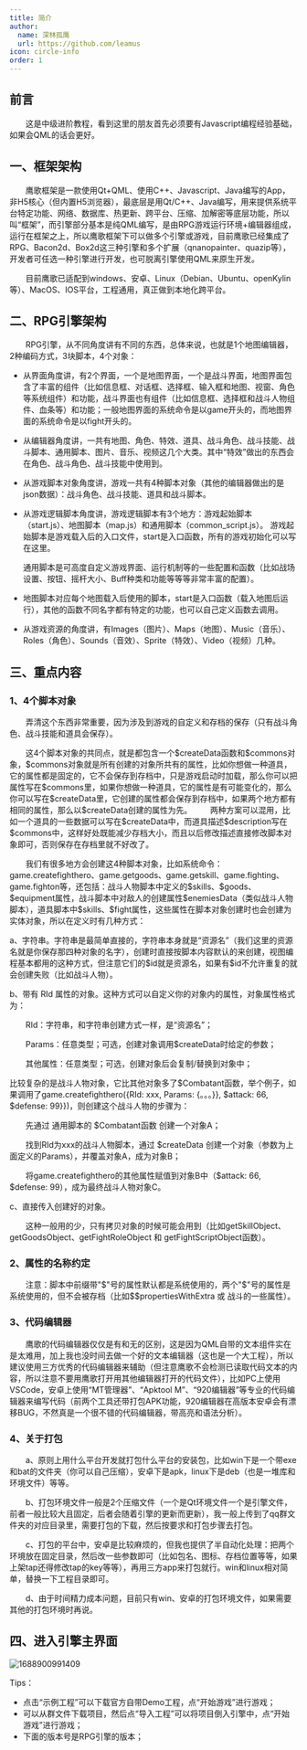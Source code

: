 ```yaml
---
title: 简介
author:
  name: 深林孤鹰
  url: https://github.com/leamus
icon: circle-info
order: 1
---
```


## 前言

&emsp;&emsp;这是中级进阶教程，看到这里的朋友首先必须要有Javascript编程经验基础，如果会QML的话会更好。

## 一、框架架构

&emsp;&emsp;鹰歌框架是一款使用Qt+QML、使用C++、Javascript、Java编写的App，非H5核心（但内置H5浏览器），最底层是用Qt/C++、Java编写，用来提供系统平台特定功能、网络、数据库、热更新、跨平台、压缩、加解密等底层功能，所以叫“框架”，而引擎部分基本是纯QML编写，是由RPG游戏运行环境+编辑器组成，运行在框架之上，所以鹰歌框架下可以做多个引擎或游戏，目前鹰歌已经集成了RPG、Bacon2d、Box2d这三种引擎和多个扩展（qnanopainter、quazip等），开发者可任选一种引擎进行开发，也可脱离引擎使用QML来原生开发。

&emsp;&emsp;目前鹰歌已适配到windows、安卓、Linux（Debian、Ubuntu、openKylin等）、MacOS、IOS平台，工程通用，真正做到本地化跨平台。

## 二、RPG引擎架构

&emsp;&emsp;RPG引擎，从不同角度讲有不同的东西，总体来说，也就是1个地图编辑器，2种编码方式，3块脚本，4个对象：

* 从界面角度讲，有2个界面，一个是地图界面，一个是战斗界面，地图界面包含了丰富的组件（比如信息框、对话框、选择框、输入框和地图、视窗、角色等系统组件）和功能，战斗界面也有组件（比如信息框、选择框和战斗人物组件、血条等）和功能；一般地图界面的系统命令是以game开头的，而地图界面的系统命令是以fight开头的。
* 从编辑器角度讲，一共有地图、角色、特效、道具、战斗角色、战斗技能、战斗脚本、通用脚本、图片、音乐、视频这几个大类。其中“特效”做出的东西会在角色、战斗角色、战斗技能中使用到。
* 从游戏脚本对象角度讲，游戏一共有4种脚本对象（其他的编辑器做出的是json数据）：战斗角色、战斗技能、道具和战斗脚本。
* 从游戏逻辑脚本角度讲，游戏逻辑脚本有3个地方：游戏起始脚本（start.js）、地图脚本（map.js）和通用脚本（common_script.js）。
  游戏起始脚本是游戏载入后的入口文件，start是入口函数，所有的游戏初始化可以写在这里。

  通用脚本是可高度自定义游戏界面、运行机制等的一些配置和函数（比如战场设置、按钮、摇杆大小、Buff种类和功能等等等非常丰富的配置）。
* 地图脚本对应每个地图载入后使用的脚本，start是入口函数（载入地图后运行），其他的函数不同名字都有特定的功能，也可以自己定义函数去调用。
* 从游戏资源的角度讲，有Images（图片）、Maps（地图）、Music（音乐）、Roles（角色）、Sounds（音效）、Sprite（特效）、Video（视频）几种。

## 三、重点内容

### 1、4个脚本对象

&emsp;&emsp;弄清这个东西非常重要，因为涉及到游戏的自定义和存档的保存（只有战斗角色、战斗技能和道具会保存）。

&emsp;&emsp;这4个脚本对象的共同点，就是都包含一个\$createData函数和\$commons对象，\$commons对象就是所有创建的对象所共有的属性，比如你想做一种道具，它的属性都是固定的，它不会保存到存档中，只是游戏启动时加载，那么你可以把属性写在\$commons里，如果你想做一种道具，它的属性是有可能变化的，那么你可以写在\$createData里，它创建的属性都会保存到存档中，如果两个地方都有相同的属性，那么以\$createData创建的属性为先。
&emsp;&emsp;两种方案可以混用，比如一个道具的一些数据可以写在\$createData中，而道具描述\$description写在\$commons中，这样好处既能减少存档大小，而且以后修改描述直接修改脚本对象即可，否则保存在存档里就不好改了。

&emsp;&emsp;我们有很多地方会创建这4种脚本对象，比如系统命令：game.createfighthero、game.getgoods、game.getskill、game.fighting、game.fighton等，还包括：战斗人物脚本中定义的\$skills、\$goods、\$equipment属性，战斗脚本中对敌人的创建属性\$enemiesData（类似战斗人物脚本），道具脚本中\$skills、\$fight属性，这些属性在脚本对象创建时也会创建为实体对象，所以在定义时有几种方式：

a、字符串。字符串是最简单直接的，字符串本身就是“资源名”（我们这里的资源名就是你保存那四种对象的名字），创建时直接按脚本内容默认的来创建，视图编程基本都用的这种方式，但注意它们的\$id就是资源名，如果有\$id不允许重复的就会创建失败（比如战斗人物）。

b、带有 RId 属性的对象。这种方式可以自定义你的对象内的属性，对象属性格式为：

&emsp;&emsp;RId：字符串，和字符串创建方式一样，是“资源名”；

&emsp;&emsp;Params：任意类型；可选，创建对象调用\$createData时给定的参数；

&emsp;&emsp;其他属性：任意类型；可选，创建对象后会复制/替换到对象中；

比较复杂的是战斗人物对象，它比其他对象多了\$Combatant函数，举个例子，如果调用了game.createfighthero({RId: xxx, Params: {。。。}}, \$attack: 66, \$defense: 99}})，则创建这个战斗人物的步骤为：

&emsp;&emsp;先通过 通用脚本的 \$Combatant函数 创建一个对象A；

&emsp;&emsp;找到RId为xxx的战斗人物脚本，通过 \$createData 创建一个对象（参数为上面定义的Params），并覆盖对象A，成为对象B；

&emsp;&emsp;将game.createfighthero的其他属性赋值到对象B中（\$attack: 66, \$defense: 99），成为最终战斗人物对象C。

c、直接传入创建好的对象。

&emsp;&emsp;这种一般用的少，只有拷贝对象的时候可能会用到（比如getSkillObject、getGoodsObject、getFightRoleObject 和 getFightScriptObject函数）。

### 2、属性的名称约定

&emsp;&emsp;注意：脚本中前缀带\"\$\"号的属性默认都是系统使用的，两个\"\$\"号的属性是系统使用的，但不会被存档（比如\$\$propertiesWithExtra 或 战斗的一些属性）。

### 3、代码编辑器

&emsp;&emsp;鹰歌的代码编辑器仅仅是有和无的区别，这是因为QML自带的文本组件实在是太难用，加上我也没时间去做一个好的文本编辑器（这也是一个大工程），所以建议使用三方优秀的代码编辑器来辅助（但注意鹰歌不会检测已读取代码文本的内容，所以注意不要用鹰歌打开用其他编辑器打开的代码文件），比如PC上使用VSCode，安卓上使用“MT管理器”、“Apktool M”、“920编辑器”等专业的代码编辑器来编写代码（前两个工具还带打包APK功能，920编辑器在高版本安卓会有漂移BUG，不然真是一个很不错的代码编辑器，带高亮和语法分析）。

### 4、关于打包

&emsp;&emsp;a、原则上用什么平台开发就打包什么平台的安装包，比如win下是一个带exe和bat的文件夹（你可以自己压缩），安卓下是apk，linux下是deb（也是一堆库和环境文件）等等。

&emsp;&emsp;b、打包环境文件一般是2个压缩文件（一个是Qt环境文件一个是引擎文件，前者一般比较大且固定，后者会随着引擎的更新而更新），我一般上传到了qq群文件夹的对应目录里，需要打包的下载，然后按要求和打包步骤去打包。

&emsp;&emsp;c、打包的平台中，安卓是比较麻烦的，但我也提供了半自动化处理：把两个环境放在固定目录，然后改一些参数即可（比如包名、图标、存档位置等等，如果上架tap还得修改tap的key等等），再用三方app来打包就行。win和linux相对简单，替换一下工程目录即可。

&emsp;&emsp;d、由于时间精力成本问题，目前只有win、安卓的打包环境文件，如果需要其他的打包环境时再说。

## 四、进入引擎主界面

  ![1688900991409](image/0.简介/1697502868369.png)

Tips：

* 点击“示例工程”可以下载官方自带Demo工程，点“开始游戏”进行游戏；
* 可以从群文件下载项目，然后点“导入工程”可以将项目倒入引擎中，点“开始游戏”进行游戏；
* 下面的版本号是RPG引擎的版本；

<!-- markdownlint-disable-file MD013 -->
